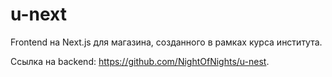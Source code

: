 # u-next

Frontend на Next.js для магазина, созданного в рамках курса института.

Ссылка на backend: https://github.com/NightOfNights/u-nest.
